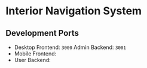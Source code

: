 # Interior Navigation System

## Development Ports
- Desktop Frontend: ``3000``
 Admin Backend: ``3001``
- Mobile Frontend: 
- User Backend:
